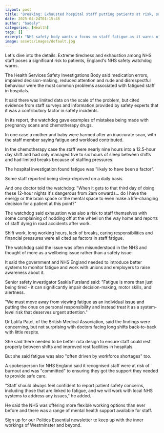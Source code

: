 ```yaml
---
layout: post
title: "Breaking: Exhausted hospital staff putting patients at risk, says watchdog"
date: 2025-04-24T01:15:48
author: "badely"
categories: [Health]
tags: []
excerpt: "NHS safety body wants a focus on staff fatigue as it warns of mistakes and impaired decision-making."
image: assets/images/default.jpg
---
```


Let's dive into the details: Extreme tiredness and exhaustion among NHS staff poses a significant risk to patients, England's NHS safety watchdog warns. 

The Health Services Safety Investigations Body said medication errors, impaired decision-making, reduced attention and rude and disrespectful behaviour were the most common problems associated with fatigued staff in hospitals.

It said there was limited data on the scale of the problem, but cited evidence from staff surveys and information provided by safety experts that it was a contributory factor in safety incidents.

In its report, the watchdog gave examples of mistakes being made with pregnancy scans and chemotherapy drugs.

In one case a mother and baby were harmed after an inaccurate scan, with the staff member saying fatigue and workload contributed.

In the chemotherapy case the staff were nearly nine hours into a 12.5-hour day shift and had only managed five to six hours of sleep between shifts and had limited breaks because of staffing pressures.

The hospital investigation found fatigue was "likely to have been a factor".

Some staff reported being sleep-deprived on a daily basis.

And one doctor told the watchdog: "When it gets to that third day of doing these 12-hour nights it's dangerous from 2am onwards... do I have the energy or the brain space or the mental space to even make a life-changing decision for a patient at this point?"

The watchdog said exhaustion was also a risk to staff themselves with some complaining of nodding off at the wheel on the way home and reports of staff dying in road accidents after work.

Shift work, long working hours, lack of breaks, caring responsibilities and financial pressures were all cited as factors in staff fatigue.

The watchdog said the issue was often misunderstood in the NHS and thought of more as a wellbeing issue rather than a safety issue.

It said the government and NHS England needed to introduce better systems to monitor fatigue and work with unions and employers to raise awareness about it.

Senior safety investigator Saskia Fursland said: "Fatigue is more than just being tired - it can significantly impair decision-making, motor skills, and alertness. 

"We must move away from viewing fatigue as an individual issue and putting the onus on personal responsibility and instead treat it as a system-level risk that deserves urgent attention."

Dr Latifa Patel, of the British Medical Association, said the findings were concerning, but not surprising with doctors facing long shifts back-to-back with little respite.

She said there needed to be better rota design to ensure staff could rest properly between shifts and improved rest facilities in hospitals. 

But she said fatigue was also "often driven by workforce shortages" too.

A spokesperson for NHS England said it recognised staff were at risk of burnout and was "committed" to ensuring they got the support they needed to provide safe care.

"Staff should always feel confident to report patient safety concerns, including those that are linked to fatigue, and we will work with local NHS systems to address any issues," he added.

He said the NHS was offering more flexible working options than ever before and there was a range of mental health support available for staff.

Sign up for our Politics Essential newsletter to keep up with the inner workings of Westminster and beyond.

